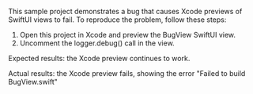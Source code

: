 This sample project demonstrates a bug that causes Xcode previews of SwiftUI views to fail. To reproduce the problem, follow these steps:

1. Open this project in Xcode and preview the BugView SwiftUI view.
2. Uncomment the logger.debug() call in the view.

Expected results: the Xcode preview continues to work.

Actual results: the Xcode preview fails, showing the error "Failed to build BugView.swift"
